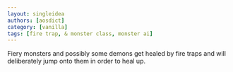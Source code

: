 ```yaml
---
layout: singleidea
authors: [aosdict]
category: [vanilla]
tags: [fire trap, & monster class, monster ai]
---
```

Fiery monsters and possibly some demons get healed by fire traps and will deliberately jump onto them in order to heal up.

